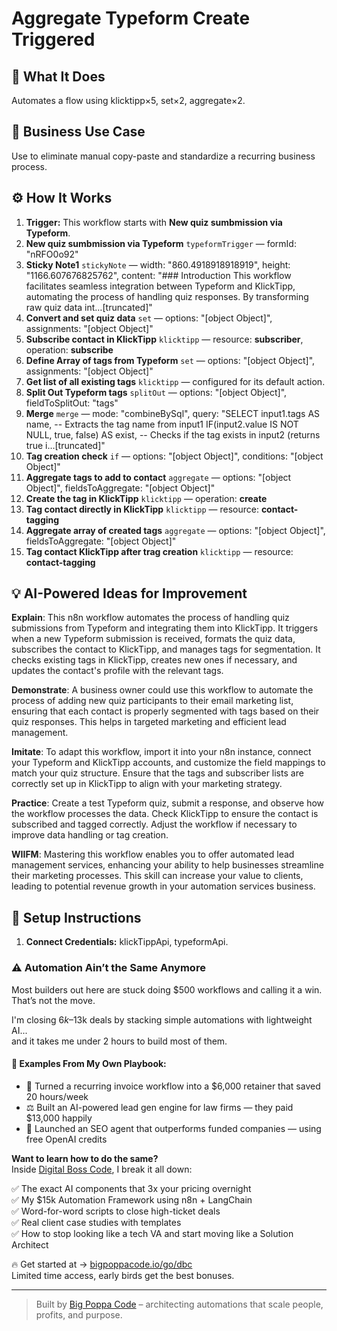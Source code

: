# Aggregate Typeform Create Triggered
  ## 🚀 What It Does
  Automates a flow using klicktipp×5, set×2, aggregate×2.
  
  ## 💼 Business Use Case
  Use to eliminate manual copy-paste and standardize a recurring business process.
  
  ## ⚙️ How It Works
  1. **Trigger:** This workflow starts with **New quiz sumbmission via Typeform**.
  2. **New quiz sumbmission via Typeform** `typeformTrigger` — formId: "nRFO0o92"
3. **Sticky Note1** `stickyNote` — width: "860.4918918918919", height: "1166.607676825762", content: "### Introduction
This workflow facilitates seamless integration between Typeform and KlickTipp, automating the process of handling quiz responses. By transforming raw quiz data int…[truncated]"
4. **Convert and set quiz data** `set` — options: "[object Object]", assignments: "[object Object]"
5. **Subscribe contact in KlickTipp** `klicktipp` — resource: **subscriber**, operation: **subscribe**
6. **Define Array of tags from Typeform** `set` — options: "[object Object]", assignments: "[object Object]"
7. **Get list of all existing tags** `klicktipp` — configured for its default action.
8. **Split Out Typeform tags** `splitOut` — options: "[object Object]", fieldToSplitOut: "tags"
9. **Merge** `merge` — mode: "combineBySql", query: "SELECT 
    input1.tags AS name,  -- Extracts the tag name from input1
    IF(input2.value IS NOT NULL, true, false) AS exist, -- Checks if the tag exists in input2 (returns true i…[truncated]"
10. **Tag creation check** `if` — options: "[object Object]", conditions: "[object Object]"
11. **Aggregate tags to add to contact** `aggregate` — options: "[object Object]", fieldsToAggregate: "[object Object]"
12. **Create the tag in KlickTipp** `klicktipp` — operation: **create**
13. **Tag contact directly in KlickTipp** `klicktipp` — resource: **contact-tagging**
14. **Aggregate array of created tags** `aggregate` — options: "[object Object]", fieldsToAggregate: "[object Object]"
15. **Tag contact KlickTipp after trag creation** `klicktipp` — resource: **contact-tagging**
  
  ## 💡 AI-Powered Ideas for Improvement
  **Explain**: This n8n workflow automates the process of handling quiz submissions from Typeform and integrating them into KlickTipp. It triggers when a new Typeform submission is received, formats the quiz data, subscribes the contact to KlickTipp, and manages tags for segmentation. It checks existing tags in KlickTipp, creates new ones if necessary, and updates the contact's profile with the relevant tags.

**Demonstrate**: A business owner could use this workflow to automate the process of adding new quiz participants to their email marketing list, ensuring that each contact is properly segmented with tags based on their quiz responses. This helps in targeted marketing and efficient lead management.

**Imitate**: To adapt this workflow, import it into your n8n instance, connect your Typeform and KlickTipp accounts, and customize the field mappings to match your quiz structure. Ensure that the tags and subscriber lists are correctly set up in KlickTipp to align with your marketing strategy.

**Practice**: Create a test Typeform quiz, submit a response, and observe how the workflow processes the data. Check KlickTipp to ensure the contact is subscribed and tagged correctly. Adjust the workflow if necessary to improve data handling or tag creation.

**WIIFM**: Mastering this workflow enables you to offer automated lead management services, enhancing your ability to help businesses streamline their marketing processes. This skill can increase your value to clients, leading to potential revenue growth in your automation services business.
  
  ## 🔧 Setup Instructions
  1. **Connect Credentials:** klickTippApi, typeformApi.
  
### ⚠️ Automation Ain’t the Same Anymore

Most builders out here are stuck doing $500 workflows and calling it a win.  
That’s not the move.  

I'm closing $6k–$13k deals by stacking simple automations with lightweight AI...  
and it takes me under 2 hours to build most of them.

#### 🧠 Examples From My Own Playbook:
- 🔁 Turned a recurring invoice workflow into a $6,000 retainer that saved 20 hours/week  
- ⚖️ Built an AI-powered lead gen engine for law firms — they paid $13,000 happily  
- 🚀 Launched an SEO agent that outperforms funded companies — using free OpenAI credits  

**Want to learn how to do the same?**  
Inside [Digital Boss Code](https://bigpoppacode.io/go/dbc), I break it all down:

✅ The exact AI components that 3x your pricing overnight  
✅ My $15k Automation Framework using n8n + LangChain  
✅ Word-for-word scripts to close high-ticket deals  
✅ Real client case studies with templates  
✅ How to stop looking like a tech VA and start moving like a Solution Architect  

🔥 Get started at → [bigpoppacode.io/go/dbc](https://bigpoppacode.io/go/dbc)  
Limited time access, early birds get the best bonuses.

---
> Built by [Big Poppa Code](https://bigpoppacode.io) – architecting automations that scale people, profits, and purpose.
  